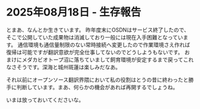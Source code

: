 # 2025年08月18日 - 生存報告

とまあ、なんとか生きています。
昨年度末にOSDNはサービス終了したので、そこで公開していた成果物は消滅しており一般には現在入手困難となっています。
通信環境も通信量制限のない常時接続へ変更したので作業環境さえ作れば復帰は可能ですが翻訳意欲が完全仕事してないのでどうしようもないです。
おまけにメダカビオトープ沼に落ちていまして飼育環境が安定するまで戻ってこれなさそうです。深海と城州斑蓮は楽しみだなあ。

それ以前にオープンソース翻訳界隈において私の役割はとうの昔に終わったと勝手に判断しています。まあ、何らかの機会があれば再開するでしょうね。

いまは放っておいてくださいな。
